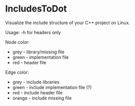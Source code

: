 # IncludesToDot

Visualize the include structure of your C++ project on Linux.

Usage: -h for headers only

Node color:   
- grey - library/missing file
- green - implementation file
- red - header file
              
Edge color:
- grey - include libraries
- green - include implementation file (?)
- red - include header file
- orange - include missing file
